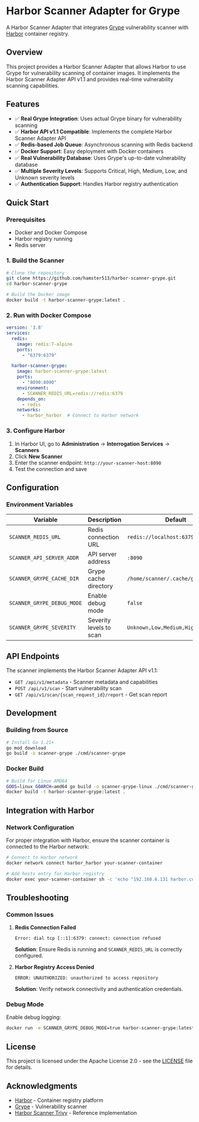 # Harbor Scanner Adapter for Grype

A Harbor Scanner Adapter that integrates [Grype](https://github.com/anchore/grype) vulnerability scanner with [Harbor](https://goharbor.io/) container registry.

## Overview

This project provides a Harbor Scanner Adapter that allows Harbor to use Grype for vulnerability scanning of container images. It implements the Harbor Scanner Adapter API v1.1 and provides real-time vulnerability scanning capabilities.

## Features

- ✅ **Real Grype Integration**: Uses actual Grype binary for vulnerability scanning
- ✅ **Harbor API v1.1 Compatible**: Implements the complete Harbor Scanner Adapter API
- ✅ **Redis-based Job Queue**: Asynchronous scanning with Redis backend
- ✅ **Docker Support**: Easy deployment with Docker containers
- ✅ **Real Vulnerability Database**: Uses Grype's up-to-date vulnerability database
- ✅ **Multiple Severity Levels**: Supports Critical, High, Medium, Low, and Unknown severity levels
- ✅ **Authentication Support**: Handles Harbor registry authentication

## Quick Start

### Prerequisites

- Docker and Docker Compose
- Harbor registry running
- Redis server

### 1. Build the Scanner

```bash
# Clone the repository
git clone https://github.com/hamster513/harbor-scanner-grype.git
cd harbor-scanner-grype

# Build the Docker image
docker build -t harbor-scanner-grype:latest .
```

### 2. Run with Docker Compose

```yaml
version: '3.8'
services:
  redis:
    image: redis:7-alpine
    ports:
      - "6379:6379"

  harbor-scanner-grype:
    image: harbor-scanner-grype:latest
    ports:
      - "8090:8090"
    environment:
      - SCANNER_REDIS_URL=redis://redis:6379
    depends_on:
      - redis
    networks:
      - harbor_harbor  # Connect to Harbor network
```

### 3. Configure Harbor

1. In Harbor UI, go to **Administration** → **Interrogation Services** → **Scanners**
2. Click **New Scanner**
3. Enter the scanner endpoint: `http://your-scanner-host:8090`
4. Test the connection and save

## Configuration

### Environment Variables

| Variable | Description | Default |
|----------|-------------|---------|
| `SCANNER_REDIS_URL` | Redis connection URL | `redis://localhost:6379` |
| `SCANNER_API_SERVER_ADDR` | API server address | `:8090` |
| `SCANNER_GRYPE_CACHE_DIR` | Grype cache directory | `/home/scanner/.cache/grype` |
| `SCANNER_GRYPE_DEBUG_MODE` | Enable debug mode | `false` |
| `SCANNER_GRYPE_SEVERITY` | Severity levels to scan | `Unknown,Low,Medium,High,Critical` |

## API Endpoints

The scanner implements the Harbor Scanner Adapter API v1.1:

- `GET /api/v1/metadata` - Scanner metadata and capabilities
- `POST /api/v1/scan` - Start vulnerability scan
- `GET /api/v1/scan/{scan_request_id}/report` - Get scan report

## Development

### Building from Source

```bash
# Install Go 1.21+
go mod download
go build -o scanner-grype ./cmd/scanner-grype
```

### Docker Build

```bash
# Build for Linux AMD64
GOOS=linux GOARCH=amd64 go build -o scanner-grype-linux ./cmd/scanner-grype
docker build -t harbor-scanner-grype:latest .
```

## Integration with Harbor

### Network Configuration

For proper integration with Harbor, ensure the scanner container is connected to the Harbor network:

```bash
# Connect to Harbor network
docker network connect harbor_harbor your-scanner-container

# Add hosts entry for Harbor registry
docker exec your-scanner-container sh -c 'echo "192.168.6.131 harbor.corp.local" >> /etc/hosts'
```

## Troubleshooting

### Common Issues

1. **Redis Connection Failed**
   ```
   Error: dial tcp [::1]:6379: connect: connection refused
   ```
   **Solution**: Ensure Redis is running and `SCANNER_REDIS_URL` is correctly configured.

2. **Harbor Registry Access Denied**
   ```
   ERROR: UNAUTHORIZED: unauthorized to access repository
   ```
   **Solution**: Verify network connectivity and authentication credentials.

### Debug Mode

Enable debug logging:

```bash
docker run -e SCANNER_GRYPE_DEBUG_MODE=true harbor-scanner-grype:latest
```

## License

This project is licensed under the Apache License 2.0 - see the [LICENSE](LICENSE) file for details.

## Acknowledgments

- [Harbor](https://goharbor.io/) - Container registry platform
- [Grype](https://github.com/anchore/grype) - Vulnerability scanner
- [Harbor Scanner Trivy](https://github.com/aquasecurity/harbor-scanner-trivy) - Reference implementation
